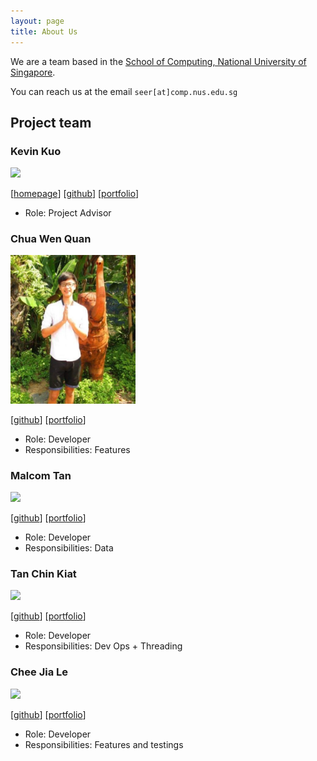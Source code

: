 ```yaml
---
layout: page
title: About Us
---
```


We are a team based in the [School of Computing, National University of Singapore](http://www.comp.nus.edu.sg).

You can reach us at the email `seer[at]comp.nus.edu.sg`

## Project team

### Kevin Kuo

<img src="images/johndoe.png" width="200px">

[[homepage](http://www.comp.nus.edu.sg/~damithch)]
[[github](https://github.com/johndoe)]
[[portfolio](team/johndoe.md)]

* Role: Project Advisor

### Chua Wen Quan

<img src="images/cwq2326.png" width="200px">

[[github](http://github.com/cwq2326)]
[[portfolio](team/johndoe.md)]

* Role: Developer
* Responsibilities: Features

### Malcom Tan

<img src="images/dannydakota.png" width="200px">

[[github](http://github.com/DannyDakota)] [[portfolio](team/dannydakota.md)]

* Role: Developer
* Responsibilities: Data

### Tan Chin Kiat

<img src="images/tanchinkiat99.png" width="200px">

[[github](http://github.com/tanchinkiat99)]
[[portfolio](team/tanchinkiat99.md)]

* Role: Developer
* Responsibilities: Dev Ops + Threading

### Chee Jia Le

<img src="images/jiale-c.png" width="200px">

[[github](http://github.com/jiale-c)]
[[portfolio](team/jiale-c.md)]

* Role: Developer
* Responsibilities: Features and testings
